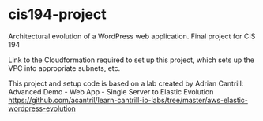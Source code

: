 # cis194-project
Architectural evolution of a WordPress web application. Final project for CIS 194

Link to the Cloudformation required to set up this project, which sets up the VPC into appropriate subnets, etc.

This project and setup code is based on a lab created by Adrian Cantrill: Advanced Demo - Web App - Single Server to Elastic Evolution  https://github.com/acantril/learn-cantrill-io-labs/tree/master/aws-elastic-wordpress-evolution
